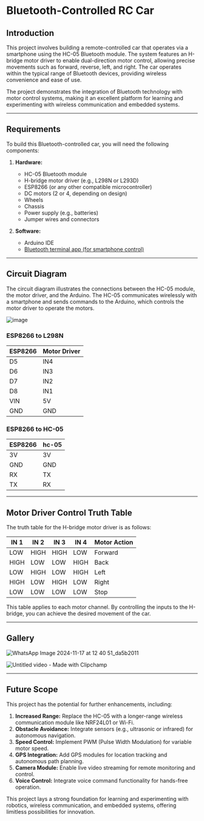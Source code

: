 # **Bluetooth-Controlled RC Car**  

## **Introduction**  
This project involves building a remote-controlled car that operates via a smartphone using the HC-05 Bluetooth module. The system features an H-bridge motor driver to enable dual-direction motor control, allowing precise movements such as forward, reverse, left, and right. The car operates within the typical range of Bluetooth devices, providing wireless convenience and ease of use.  

The project demonstrates the integration of Bluetooth technology with motor control systems, making it an excellent platform for learning and experimenting with wireless communication and embedded systems.  

---

## **Requirements**  
To build this Bluetooth-controlled car, you will need the following components:  
1. **Hardware:**  
   - HC-05 Bluetooth module  
   - H-bridge motor driver (e.g., L298N or L293D)  
   - ESP8266 (or any other compatible microcontroller)  
   - DC motors (2 or 4, depending on design)  
   - Wheels  
   - Chassis  
   - Power supply (e.g., batteries)  
   - Jumper wires and connectors  

2. **Software:**  
   - Arduino IDE  
   - <a href="https://github.com/UtpalKuma-r/Bluetooth-Controlled-RC-Car/blob/main/Bluetooth%20RC%20Controller.apk">Bluetooth terminal app (for smartphone control)</a>  

---

## **Circuit Diagram**  
The circuit diagram illustrates the connections between the HC-05 module, the motor driver, and the Arduino. The HC-05 communicates wirelessly with a smartphone and sends commands to the Arduino, which controls the motor driver to operate the motors.  

![image](https://github.com/user-attachments/assets/809907e1-396a-45c1-9fc0-ea4722a4f958)



### **ESP8266 to L298N** 

| ESP8266 | Motor Driver | 
|---------|--------------|
| D5      | IN4          | 
| D6      | IN3          | 
| D7      | IN2          |
| D8      | IN1          |
| VIN     | 5V           |
| GND     | GND          |


### **ESP8266 to HC-05** 

| ESP8266 | hc-05        | 
|---------|--------------|
| 3V      | 3V           | 
| GND     | GND          | 
| RX      | TX           |
| TX      | RX           |

---

## **Motor Driver Control Truth Table**  

The truth table for the H-bridge motor driver is as follows:  

| IN 1    | IN 2    | IN 3    | IN 4    | Motor Action |  
|---------|---------|---------|---------|--------------|  
| LOW     | HIGH    | HIGH    | LOW     | Forward      |  
| HIGH    | LOW     | LOW     | HIGH    | Back         |   
| LOW     | HIGH    | LOW     | HIGH    | Left         | 
| HIGH    | LOW     | HIGH    | LOW     | Right        |
| LOW     | LOW     | LOW     | LOW     | Stop         | 

This table applies to each motor channel. By controlling the inputs to the H-bridge, you can achieve the desired movement of the car.  

---

## **Gallery**  

![WhatsApp Image 2024-11-17 at 12 40 51_da5b2011](https://github.com/user-attachments/assets/955aec87-b41c-45bc-982d-3985c657915e)

![Untitled video - Made with Clipchamp](https://github.com/user-attachments/assets/4522f9e7-eb47-4c6f-8c81-61c1aafb275b)


---

## **Future Scope**  
This project has the potential for further enhancements, including:  
1. **Increased Range:** Replace the HC-05 with a longer-range wireless communication module like NRF24L01 or Wi-Fi.  
2. **Obstacle Avoidance:** Integrate sensors (e.g., ultrasonic or infrared) for autonomous navigation.  
3. **Speed Control:** Implement PWM (Pulse Width Modulation) for variable motor speed.  
4. **GPS Integration:** Add GPS modules for location tracking and autonomous path planning.  
5. **Camera Module:** Enable live video streaming for remote monitoring and control.  
6. **Voice Control:** Integrate voice command functionality for hands-free operation.  

This project lays a strong foundation for learning and experimenting with robotics, wireless communication, and embedded systems, offering limitless possibilities for innovation.  
